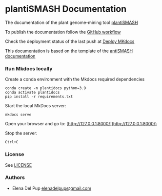 # plantiSMASH Documentation 

The documentation of the plant genome-mining tool [plantiSMASH](https://plantismash.secondarymetabolites.org/) 

To publish the documentation follow the [GitHub workflow](./.github/workflows/publish.yml)

Check the deployment status of the last push at [Deploy MKdocs](https://github.com/plantismash/documentation/actions/workflows/publish.yml)

This documentation is based on the template of  the [antiSMASH documentation](https://docs.antismash.secondarymetabolites.org/)

### Run Mkdocs locally 

Create a conda environment with the Mkdocs required dependencies 

``` 
conda create -n plantidocs python=3.9
conda activate plantidocs 
pip install -r requirements.txt
```

Start the local MkDocs server:
```
mkdocs serve 
```
Open your browser and go to:
[http://127.0.0.1:8000/](http://127.0.0.1:8000/)

Stop the server: 
```
Ctrl+C
```

### License

See [LICENSE](LICENSE)

### Authors

- Elena Del Pup <elenadelpup@gmail.com>